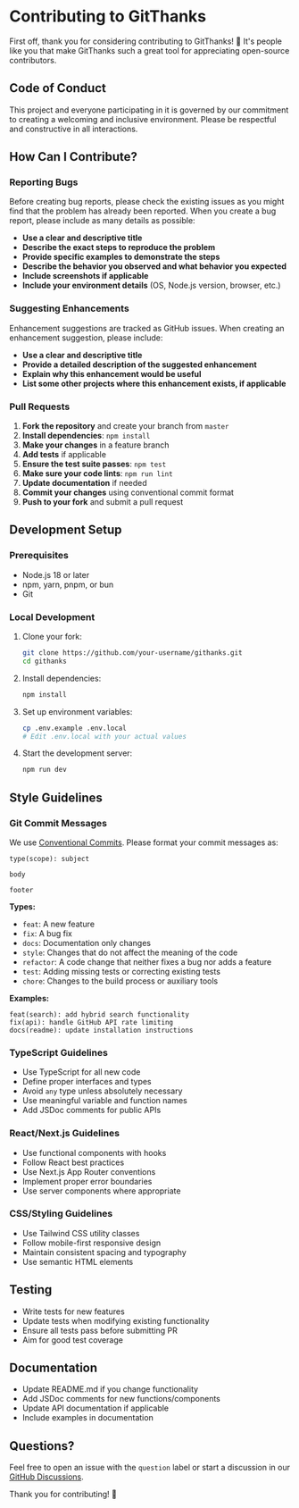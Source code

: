 # Contributing to GitThanks

First off, thank you for considering contributing to GitThanks! 🎉 It's people like you that make GitThanks such a great tool for appreciating open-source contributors.

## Code of Conduct

This project and everyone participating in it is governed by our commitment to creating a welcoming and inclusive environment. Please be respectful and constructive in all interactions.

## How Can I Contribute?

### Reporting Bugs

Before creating bug reports, please check the existing issues as you might find that the problem has already been reported. When you create a bug report, please include as many details as possible:

- **Use a clear and descriptive title**
- **Describe the exact steps to reproduce the problem**
- **Provide specific examples to demonstrate the steps**
- **Describe the behavior you observed and what behavior you expected**
- **Include screenshots if applicable**
- **Include your environment details** (OS, Node.js version, browser, etc.)

### Suggesting Enhancements

Enhancement suggestions are tracked as GitHub issues. When creating an enhancement suggestion, please include:

- **Use a clear and descriptive title**
- **Provide a detailed description of the suggested enhancement**
- **Explain why this enhancement would be useful**
- **List some other projects where this enhancement exists, if applicable**

### Pull Requests

1. **Fork the repository** and create your branch from `master`
2. **Install dependencies**: `npm install`
3. **Make your changes** in a feature branch
4. **Add tests** if applicable
5. **Ensure the test suite passes**: `npm test`
6. **Make sure your code lints**: `npm run lint`
7. **Update documentation** if needed
8. **Commit your changes** using conventional commit format
9. **Push to your fork** and submit a pull request

## Development Setup

### Prerequisites

- Node.js 18 or later
- npm, yarn, pnpm, or bun
- Git

### Local Development

1. Clone your fork:

   ```bash
   git clone https://github.com/your-username/githanks.git
   cd githanks
   ```

2. Install dependencies:

   ```bash
   npm install
   ```

3. Set up environment variables:

   ```bash
   cp .env.example .env.local
   # Edit .env.local with your actual values
   ```

4. Start the development server:
   ```bash
   npm run dev
   ```

## Style Guidelines

### Git Commit Messages

We use [Conventional Commits](https://conventionalcommits.org/). Please format your commit messages as:

```
type(scope): subject

body

footer
```

**Types:**

- `feat`: A new feature
- `fix`: A bug fix
- `docs`: Documentation only changes
- `style`: Changes that do not affect the meaning of the code
- `refactor`: A code change that neither fixes a bug nor adds a feature
- `test`: Adding missing tests or correcting existing tests
- `chore`: Changes to the build process or auxiliary tools

**Examples:**

```
feat(search): add hybrid search functionality
fix(api): handle GitHub API rate limiting
docs(readme): update installation instructions
```

### TypeScript Guidelines

- Use TypeScript for all new code
- Define proper interfaces and types
- Avoid `any` type unless absolutely necessary
- Use meaningful variable and function names
- Add JSDoc comments for public APIs

### React/Next.js Guidelines

- Use functional components with hooks
- Follow React best practices
- Use Next.js App Router conventions
- Implement proper error boundaries
- Use server components where appropriate

### CSS/Styling Guidelines

- Use Tailwind CSS utility classes
- Follow mobile-first responsive design
- Maintain consistent spacing and typography
- Use semantic HTML elements

## Testing

- Write tests for new features
- Update tests when modifying existing functionality
- Ensure all tests pass before submitting PR
- Aim for good test coverage

## Documentation

- Update README.md if you change functionality
- Add JSDoc comments for new functions/components
- Update API documentation if applicable
- Include examples in documentation

## Questions?

Feel free to open an issue with the `question` label or start a discussion in our [GitHub Discussions](https://github.com/peter-mwau/githanks/discussions).

Thank you for contributing! 🙏
